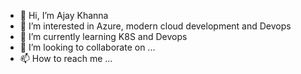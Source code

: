 - 👋 Hi, I’m Ajay Khanna
- 👀 I’m interested in Azure, modern cloud development and Devops
- 🌱 I’m currently learning K8S and Devops
- 💞️ I’m looking to collaborate on ...
- 📫 How to reach me ...

<!---
akhanna007/akhanna007 is a ✨ special ✨ repository because its `README.md` (this file) appears on your GitHub profile.
You can click the Preview link to take a look at your changes.
--->
